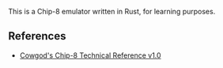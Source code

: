 This is a Chip-8 emulator written in Rust, for learning purposes.

## References

* [Cowgod's Chip-8 Technical Reference v1.0](http://devernay.free.fr/hacks/chip8/C8TECH10.HTM)
